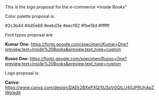 This is the *logo proposal* for the e-commerce *Inside Books"

Color palette proposal is:

 #2c3b44 
 #4d5e68 
 #eebd3e 
 #eecf82 
 #fbe18d 
 #ffffff

 Font types proposal are:
 
 **Kumar One:** https://fonts.google.com/specimen/Kumar+One?preview.text=Inside%20Books&preview.text_type=custom

 **Russo One:** https://fonts.google.com/specimen/Russo+One?preview.text=Inside%20Books&preview.text_type=custom

 Logo proposal is:

**Canva:** https://www.canva.com/design/DAEk2BXePXQ/SUSpV0QtLU40JPRUhApZWg/edit
